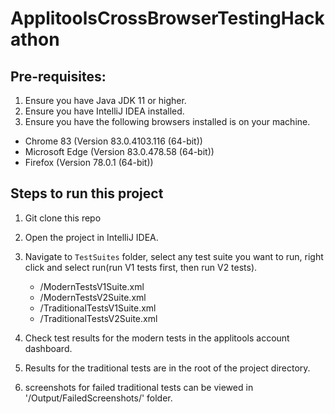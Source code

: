 # ApplitoolsCrossBrowserTestingHackathon

## Pre-requisites:

1. Ensure you have Java JDK 11 or higher.
2. Ensure you have IntelliJ IDEA installed.
3. Ensure you have the following browsers installed is on your machine.
  * Chrome 83 (Version 83.0.4103.116 (64-bit))
  * Microsoft Edge (Version 83.0.478.58 (64-bit))
  * Firefox (Version 78.0.1 (64-bit))

## Steps to run this project

1. Git clone this repo
2. Open the project in IntelliJ IDEA.
3. Navigate to `TestSuites` folder, select any test suite you want to run, right click and select run(run V1 tests first, then run V2 tests).
    * /ModernTestsV1Suite.xml
    * /ModernTestsV2Suite.xml
    * /TraditionalTestsV1Suite.xml
    * /TraditionalTestsV2Suite.xml
            
3. Check test results for the modern tests in the applitools account dashboard.
4. Results for the traditional tests are in the root of the project directory.
5. screenshots for failed traditional tests can be viewed in '/Output/FailedScreenshots/' folder.

